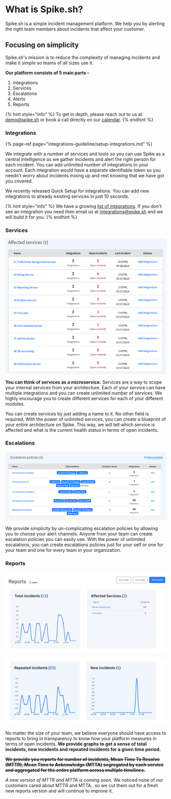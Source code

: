 # What is Spike.sh?

Spike.sh is a simple incident management platform. We help you by alerting the right team members about incidents that affect your customer. 

## Focusing on simplicity

Spike.sh's mission is to reduce the complexity of managing incidents and make it simple so teams of all sizes use it. 

**Our platform consists of 5 main parts -**

1. Integrations
2. Services
3. Escalations
4. Alerts
5. Reports

{% hint style="info" %}
To get in depth, please reach out to us at [demo@spike.sh](mailto:demo@spike.sh) or book a call directly on our [calendar](https://spike.sh/demo). 
{% endhint %}

### Integrations

{% page-ref page="integrations-guideline/setup-integrations.md" %}

We integrate with a number of services and tools so you can use Spike as a central intelligence as we gather incidents and alert the right person for each incident. You can add unlimited number of integrations to your account. Each integration would have a separate identifiable token so you needn't worry about incidents mixing up and rest knowing that we have got you covered.

We recently released Quick Setup for integrations. You can add new integrations to already existing services in just 10 seconds.

{% hint style="info" %}
We have a growing [list of integrations](https://spike.sh/integrations). If you don't see an integration you need then email us at [integrations@spike.sh](mailto:integrations@spike.sh) and we will build it for you.
{% endhint %}

### Services

![Services on spike](.gitbook/assets/affected-services.png)

**You can think of services as a microservice.** Services are a way to scope your internal services from your architecture. Each of your service can have multiple integrations and you can create unlimited number of services. We highly encourage you to create different services for each of your different modules.

You can create services by just adding a name to it. No other field is required. With the power of unlimited services, you can create a blueprint of your entire architecture on Spike. This way, we will tell which service is affected and what is the current health status in terms of open incidents.

### Escalations

![Multiple escalation policies](.gitbook/assets/screenshot-2019-08-07-at-7.26.37-pm.png)

We provide simplicity by un-complicating escalation policies by allowing you to choose your alert channels. Anyone from your team can create escalation policies you can easily use. With the power of unlimited escalations, you can create escalations policies just for your self or one for your team and one for every team in your organization.

### Reports

![](.gitbook/assets/screenshot-2020-06-24-at-10.38.57-am.png)

![Reports and data you will actually use](.gitbook/assets/image%20%28124%29.png)

No matter the size of your team, we believe everyone should have access to reports to bring in transparency to know how your platform measures in terms of open incidents. **We provide graphs to get a sense of total incidents, new incidents and repeated incidents for a given time period.**

~~**We provide you reports for number of incidents, Mean Time To Resolve \(MTTR\), Mean Time to Acknowledge \(MTTA\) segregated by each service and aggregated for the entire platform across multiple timelines.**~~

_A new version of MTTR and MTTA is coming soon._ We noticed none of our customers cared about MTTR and MTTA.. so we cut them out for a fresh new reports version and will continue to improve it. 

